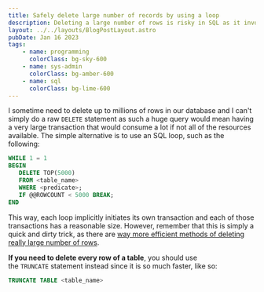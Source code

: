 ```yaml
---
title: Safely delete large number of records by using a loop
description: Deleting a large number of rows is risky in SQL as it involves a resource intensive transaction. This article presents a method to split that single transaction into multiple smaller ones.
layout: ../../layouts/BlogPostLayout.astro
pubDate: Jan 16 2023
tags:
    - name: programming
      colorClass: bg-sky-600
    - name: sys-admin
      colorClass: bg-amber-600
    - name: sql
      colorClass: bg-lime-600
---
```


I sometime need to delete up to millions of rows in our database and I can't simply do a raw `DELETE` statement as such a huge query would mean having a very large transaction that would consume a lot if not all of the resources available. The simple alternative is to use an SQL loop, such as the following:

```sql
WHILE 1 = 1
BEGIN
   DELETE TOP(5000)
   FROM <table_name>
   WHERE <predicate>;
   IF @@ROWCOUNT < 5000 BREAK;
END
```

This way, each loop implicitly initiates its own transaction and each of those transactions has a reasonable size. However, remember that this is simply a quick and dirty trick, as there are [way more efficient methods of deleting really large number of rows](https://blogs.oracle.com/sql/how-to-delete-millions-of-rows-fast-with-sql).

**If you need to delete every row of a table**, you should use the `TRUNCATE` statement instead since it is so much faster, like so:

```sql
TRUNCATE TABLE <table_name>
```
